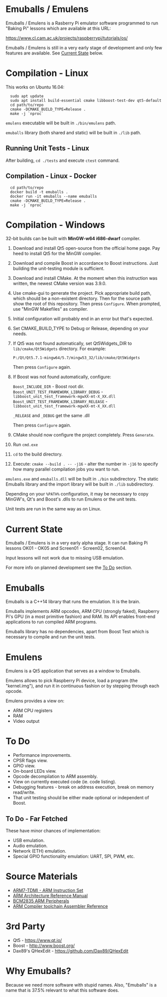 Emuballs / Emulens
==================

Emuballs / Emulens is a Rasberry Pi emulator software programmed
to run "Baking Pi" lessons which are available at this URL:

https://www.cl.cam.ac.uk/projects/raspberrypi/tutorials/os/

Emuballs / Emulens is still in a very early stage of development
and only few features are available. See [Current State](#current-state) below.


Compilation - Linux
===================

This works on Ubuntu 16.04:

```
  sudo apt update
  sudo apt install build-essential cmake libboost-test-dev qt5-default
  cd path/to/repo
  cmake -DCMAKE_BUILD_TYPE=Release .
  make -j `nproc`
```

`emulens` executable will be built in `./bin/emulens` path.

`emuballs` library (both shared and static) will be built in `./lib` path.


Running Unit Tests - Linux
--------------------------

After building, `cd ./tests` and execute `ctest` command.


Compilation - Linux - Docker
----------------------------

```
  cd path/to/repo
  docker build -t emuballs .
  docker run -it emuballs --name emuballs
  cmake -DCMAKE_BUILD_TYPE=Release .
  make -j `nproc`
```


Compilation - Windows
=====================

32-bit builds can be built with **MinGW-w64 i686-dwarf** compiler.

1. Download and install Qt5 open-source from the official home page.
   Pay heed to install Qt5 for the MinGW compiler.

2. Download and compile Boost in accordance to Boost instructions.
   Just building the unit-testing module is sufficient.

3. Download and install CMake. At the moment when this instruction
   was written, the newest CMake version was 3.9.0.

4. Use cmake-gui to generate the project. Pick appropriate build path,
   which should be a non-existent directory. Then for the source path
   show the root of this repository. Then press `Configure`. When prompted,
   use "MinGW Makefiles" as compiler.

5. Initial configuration will probably end in an error but that's expected.

5. Set CMAKE_BUILD_TYPE to Debug or Release, depending on your needs.

6. If Qt5 was not found automatically, set Qt5Widgets_DIR to `lib/cmake/Qt5Widgets`
   directory. For example:

   `P:/Qt/Qt5.7.1-mingw64/5.7/mingw53_32/lib/cmake/Qt5Widgets`

   Then press `Configure` again.

7. If Boost was not found automatically, configure:

   `Boost_INCLUDE_DIR` - Boost root dir.  
   `Boost_UNIT_TEST_FRAMEWORK_LIBRARY_DEBUG` - `libboost_unit_test_framework-mgwXX-mt-X_XX.dll`  
   `Boost_UNIT_TEST_FRAMEWORK_LIBRARY_RELEASE` - `libboost_unit_test_framework-mgwXX-mt-X_XX.dll`  

   `_RELEASE` and `_DEBUG` get the same .dll

   Then press `Configure` again.

8. CMake should now configure the project completely. Press `Generate`.

9. Run `cmd.exe`

10. `cd` to the build directory.

11. Execute: `cmake --build . -- -j16` - alter the number in `-j16`
    to specify how many parallel compilation jobs you want to run.

`emulens.exe` and `emuballs.dll` will be built in `./bin` subdirectory.
The static Emuballs library and the import library will be built in `./lib` subdirectory.

Depending on your `%PATH%` configuration, it may be necessary to copy
MinGW's, Qt's and Boost's .dlls to run Emulens or the unit tests.

Unit tests are run in the same way as on Linux.


Current State
=============

Emuballs / Emulens is in a very early alpha stage.
It can run Baking Pi lessons OK01 - OK05 and Screen01 - Screen02, Screen04.

Input lessons will not work due to missing USB emulation.

For more info on planned development see the [To Do](#to-do) section.


Emuballs
========

Emuballs is a C++14 library that runs the emulation. It is the brain.

Emuballs implements ARM opcodes, ARM CPU (strongly faked), Raspberry Pi's GPU
(in a most primitive fashion) and RAM. Its API enables front-end applications
to run compiled ARM programs.

Emuballs library has no dependencies, apart from Boost Test which
is necessary to compile and run the unit tests.


Emulens
=======

Emulens is a Qt5 application that serves as a window to Emuballs.

Emulens allows to pick Raspberry Pi device, load a program (the "kernel.img"),
and run it in continuous fashion or by stepping through each opcode.

Emulens provides a view on:

* ARM CPU registers
* RAM
* Video output


To Do
=====

* Performance improvements.
* CPSR flags view.
* GPIO view.
* On-board LEDs view.
* Opcode decompilation to ARM assembly.
* View on currently executed code (ie. code listing).
* Debugging features - break on address execution, break on memory read/write.
* That unit testing should be either made optional or independent of Boost.

To Do - Far Fetched
-------------------

These have minor chances of implementation:

* USB emulation.
* Audio emulation.
* Network (ETH) emulation.
* Special GPIO functionality emulation: UART, SPI, PWM, etc.


Source Materials
================

* [ARM7-TDMI - ARM Instruction Set](http://bear.ces.cwru.edu/eecs_382/ARM7-TDMI-manual-pt2.pdf)
* [ARM Architecture Reference Manual](https://www.scss.tcd.ie/~waldroj/3d1/arm_arm.pdf)
* [BCM2835 ARM Peripherals](https://www.raspberrypi.org/app/uploads/2012/02/BCM2835-ARM-Peripherals.pdf)
* [ARM Compiler toolchain Assembler Reference](http://infocenter.arm.com/help/topic/com.arm.doc.dui0489f/DUI0489F_arm_assembler_reference.pdf)


3rd Party
=========

* Qt5 - https://www.qt.io/
* Boost - http://www.boost.org/
* Dax89's QHexEdit - https://github.com/Dax89/QHexEdit


Why Emuballs?
=============

Because we need more software with stupid names.
Also, "Emuballs" is a name that is 37.5% relevant
to what this software does.